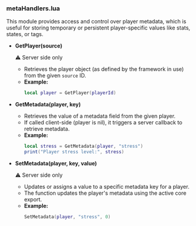 ### metaHandlers.lua

This module provides access and control over player metadata, which is useful for storing temporary or persistent player-specific values like stats, states, or tags.

- **GetPlayer(source)**

  ⚠️ Server side only
  - Retrieves the player object (as defined by the framework in use) from the given `source` ID.
  - **Example:**
    ```lua
    local player = GetPlayer(playerId)
    ```

- **GetMetadata(player, key)**

  - Retrieves the value of a metadata field from the given player.
  - If called client-side (player is nil), it triggers a server callback to retrieve metadata.
  - **Example:**
    ```lua
    local stress = GetMetadata(player, "stress")
    print("Player stress level:", stress)
    ```

- **SetMetadata(player, key, value)**

  ⚠️ Server side only
  - Updates or assigns a value to a specific metadata key for a player.
  - The function updates the player's metadata using the active core export.
  - **Example:**
    ```lua
    SetMetadata(player, "stress", 0)
    ```